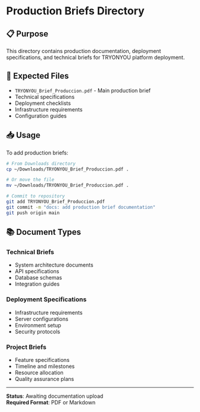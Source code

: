 # Production Briefs Directory

## 📋 Purpose

This directory contains production documentation, deployment specifications, and technical briefs for TRYONYOU platform deployment.

## 📄 Expected Files

- `TRYONYOU_Brief_Produccion.pdf` - Main production brief
- Technical specifications
- Deployment checklists
- Infrastructure requirements
- Configuration guides

## 📥 Usage

To add production briefs:

```bash
# From Downloads directory
cp ~/Downloads/TRYONYOU_Brief_Produccion.pdf .

# Or move the file
mv ~/Downloads/TRYONYOU_Brief_Produccion.pdf .

# Commit to repository
git add TRYONYOU_Brief_Produccion.pdf
git commit -m "docs: add production brief documentation"
git push origin main
```

## 📚 Document Types

### Technical Briefs
- System architecture documents
- API specifications
- Database schemas
- Integration guides

### Deployment Specifications
- Infrastructure requirements
- Server configurations
- Environment setup
- Security protocols

### Project Briefs
- Feature specifications
- Timeline and milestones
- Resource allocation
- Quality assurance plans

---

**Status**: Awaiting documentation upload  
**Required Format**: PDF or Markdown
